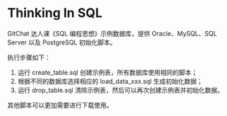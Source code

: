 # Thinking In SQL

GitChat 达人课《SQL 编程思想》示例数据库，提供 Oracle、MySQL、SQL Server 以及 PostgreSQL 初始化脚本。

执行步骤如下：

 1. 运行 create_table.sql 创建示例表，所有数据库使用相同的脚本；
 2. 根据不同的数据库选择相应的 load_data_xxx.sql 生成初始化数据；
 3. 运行 drop_table.sql 清除示例表，然后可以再次创建示例表并初始化数据。

其他脚本可以更加需要进行下载使用。
